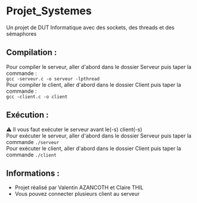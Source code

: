 # Projet_Systemes
Un projet de DUT Informatique avec des sockets, des threads et des sémaphores

## Compilation :
Pour compiler le serveur, aller d'abord dans le dossier Serveur puis taper la commande :</br> ```gcc -serveur.c -o serveur -lpthread``` </br>
Pour compiler le client, aller d'abord dans le dossier Client puis taper la commande :</br>```gcc -client.c -o client```

## Exécution :
⚠ Il vous faut exécuter le serveur avant le(-s) client(-s) </br>
Pour exécuter le serveur, aller d'abord dans le dossier Serveur puis taper la commande ```./serveur```  </br>
Pour exécuter le client, aller d'abord dans le dossier Client puis taper la commande ```./client```

## Informations :
* Projet réalisé par Valentin AZANCOTH et Claire THIL
* Vous pouvez connecter plusieurs client au serveur
